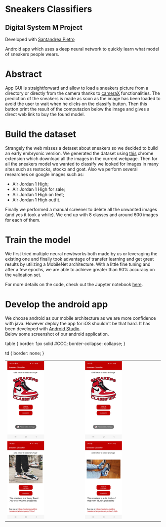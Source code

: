 # Sneakers Classifiers

<h2>Digital System M Project</h2>

Developed with <a href="https://github.com/Pirs98">Santandrea Pietro</a>

Android app which uses a deep neural network to quickly learn what model of sneakers people wears.

# Abstract

App GUI is straightforward and allow to load a sneakers picture from a directory or directly from the camera thanks to <a href="https://developer.android.com/training/camerax">cameraX</a> functionalities.
The prediction of the sneakers is made as soon as the image has been loaded to avoid the user to wait when he clicks on the classify button. Then this button print the result of the computazion below the image and gives a direct web link to buy the found model.

# Build the dataset
Strangely the web misses a detaset about sneakers so we decided to build an early embryonic version.
We generated the dataset using <a href="https://download-all-images.mobilefirst.me">this</a> chrome extension which download all the images in the current webpage. Then for all the sneakers model we wanted to classify we looked for images in many sites such as restocks, stockx and goat. Also we perform several researches on google images such as: 
<ul>
    <li>Air Jordan 1 High;</li>
    <li>Air Jordan 1 High for sale;</li>
    <li>Air Jordan 1 High on feet;</li>
    <li>Air Jordan 1 High outfit.</li>
</ul>
Finally we performed a manual screener to delete all the unwanted images (and yes it took a while).
We end up with 8 classes and around 600 images for each of them.

# Train the model
We first tried multiple neural newtworks both made by us or leveraging the existing one and finally took advantage of transfer learning and get great results by utilizing a MobileNet architecture. With a little fine tuning and after a few epochs, we are able to achieve greater than 90% accuracy on the validation set.

For more details on the code, check out the Jupyter notebook <a href="build_model/model_creation.ipynb">here</a>.

# Develop the android app
We choose android as our mobile architecture as we are more confidence with java. However deploy the app for iOS shouldn't be that hard. It has been developed with <a href="https://developer.android.com/studio">Android Studio</a>.<br>
Below some screenshot of our android application.

table {
    border: 1px solid #CCC;
    border-collapse: collapse;
}

td {
    border: none;
}
<table>
    <tr>
        <td><img src="app_screen/1.jpg" width="50%"></td>
        <td><img src="app_screen/2.jpg"  width="50%"></td>
    </tr>
    <tr>
        <td><img src="app_screen/3.jpg" width="50%"></td>
        <td><img src="app_screen/4.jpg" width="50%"></td>
    </tr>
</table>
    
   




